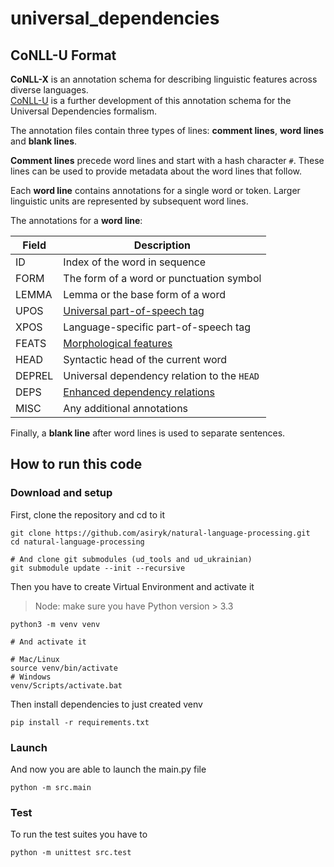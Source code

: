 # universal_dependencies

## CoNLL-U Format

**CoNLL-X** is an annotation schema for describing linguistic features across diverse languages.  
[CoNLL-U](https://universaldependencies.org/format.html) is a further development of this annotation schema
for the Universal Dependencies formalism.

The annotation files contain three types of lines: **comment lines**, **word lines** and **blank lines**.

**Comment lines** precede word lines and start with a hash character `#`.
These lines can be used to provide metadata about the word lines that follow.

Each **word line** contains annotations for a single word or token. Larger linguistic units are represented
by subsequent word lines.

The annotations for a **word line**:

| **Field** | **Description**                                                                                    |
|-----------|----------------------------------------------------------------------------------------------------|
| ID        | Index of the word in sequence                                                                      |
| FORM      | The form of a word or punctuation symbol                                                           |
| LEMMA     | Lemma or the base form of a word                                                                   |
| UPOS      | [Universal part-of-speech tag](https://universaldependencies.org/u/pos/)                           |
| XPOS      | Language-specific part-of-speech tag                                                               |
| FEATS     | [Morphological features](https://universaldependencies.org/u/feat/index.html)                      |
| HEAD      | Syntactic head of the current word                                                                 |
| DEPREL    | Universal dependency relation to the `HEAD`                                                        |
| DEPS      | [Enhanced dependency relations](https://universaldependencies.org/u/overview/enhanced-syntax.html) |
| MISC      | Any additional annotations                                                                         |

Finally, a **blank line** after word lines is used to separate sentences.

## How to run this code

### Download and setup

First, clone the repository and cd to it

```shell
git clone https://github.com/asiryk/natural-language-processing.git
cd natural-language-processing

# And clone git submodules (ud_tools and ud_ukrainian)
git submodule update --init --recursive
```

Then you have to create Virtual Environment and activate it

> Node: make sure you have Python version > 3.3

```shell
python3 -m venv venv 

# And activate it

# Mac/Linux
source venv/bin/activate
# Windows 
venv/Scripts/activate.bat
```

Then install dependencies to just created venv

```shell
pip install -r requirements.txt
```

### Launch

And now you are able to launch the main.py file

```shell
python -m src.main
```

### Test

To run the test suites you have to

```shell
python -m unittest src.test
```
